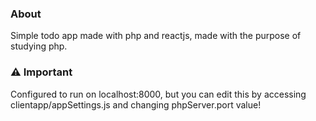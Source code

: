 ### About
Simple todo app made with php and reactjs, made with the purpose of studying php.

### ⚠️ Important 
Configured to run on localhost:8000, but you can edit this by accessing clientapp/appSettings.js and changing phpServer.port value!
